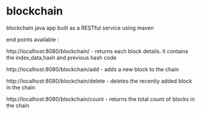 # blockchain
blockchain java app built as a RESTful service using maven

end points available : 

http://localhost:8080/blockchain/ - returns each block details. it contains the index,data,hash and previous hash code

http://localhost:8080/blockchain/add  - adds a new block to the chain 

http://localhost:8080/blockchain/delete - deletes the recently added block in the chain 

http://localhost:8080/blockchain/count - returns the total count of blocks in the chain 
